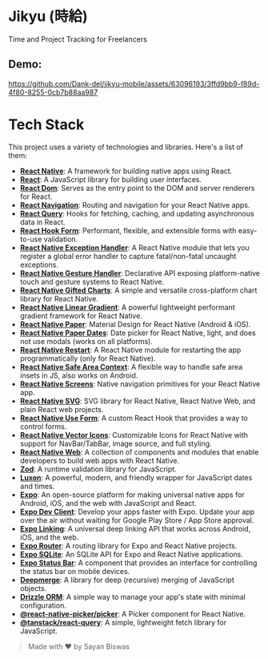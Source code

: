 # Jikyu (時給)

Time and Project Tracking for Freelancers

## Demo:
https://github.com/Dank-del/jikyu-mobile/assets/63096193/3ffd9bb9-f89d-4f80-8255-0cb7b88aa987

# Tech Stack

This project uses a variety of technologies and libraries. Here's a list of them:

- **[React Native](https://reactnative.dev/)**: A framework for building native apps using React.
- **[React](https://reactjs.org/)**: A JavaScript library for building user interfaces.
- **[React Dom](https://reactjs.org/docs/react-dom.html)**: Serves as the entry point to the DOM and server renderers for React.
- **[React Navigation](https://reactnavigation.org/)**: Routing and navigation for your React Native apps.
- **[React Query](https://react-query.tanstack.com/)**: Hooks for fetching, caching, and updating asynchronous data in React.
- **[React Hook Form](https://react-hook-form.com/)**: Performant, flexible, and extensible forms with easy-to-use validation.
- **[React Native Exception Handler](https://github.com/master-atul/react-native-exception-handler)**: A React Native module that lets you register a global error handler to capture fatal/non-fatal uncaught exceptions.
- **[React Native Gesture Handler](https://docs.swmansion.com/react-native-gesture-handler/)**: Declarative API exposing platform-native touch and gesture systems to React Native.
- **[React Native Gifted Charts](https://github.com/FaridSafi/react-native-gifted-charts)**: A simple and versatile cross-platform chart library for React Native.
- **[React Native Linear Gradient](https://github.com/react-native-linear-gradient/react-native-linear-gradient)**: A powerful lightweight performant gradient framework for React Native.
- **[React Native Paper](https://callstack.github.io/react-native-paper/)**: Material Design for React Native (Android & iOS).
- **[React Native Paper Dates](https://github.com/callstack/react-native-paper-dates)**: Date picker for React Native, light, and does not use modals (works on all platforms).
- **[React Native Restart](https://github.com/avishayil/react-native-restart)**: A React Native module for restarting the app programmatically (only for React Native).
- **[React Native Safe Area Context](https://github.com/th3rdwave/react-native-safe-area-context)**: A flexible way to handle safe area insets in JS, also works on Android.
- **[React Native Screens](https://github.com/software-mansion/react-native-screens)**: Native navigation primitives for your React Native app.
- **[React Native SVG](https://github.com/react-native-svg/react-native-svg)**: SVG library for React Native, React Native Web, and plain React web projects.
- **[React Native Use Form](https://github.com/react-native-use-form/react-native-use-form)**: A custom React Hook that provides a way to control forms.
- **[React Native Vector Icons](https://github.com/oblador/react-native-vector-icons)**: Customizable Icons for React Native with support for NavBar/TabBar, image source, and full styling.
- **[React Native Web](https://github.com/necolas/react-native-web)**: A collection of components and modules that enable developers to build web apps with React Native.
- **[Zod](https://github.com/colinhacks/zod)**: A runtime validation library for JavaScript.
- **[Luxon](https://moment.github.io/luxon/)**: A powerful, modern, and friendly wrapper for JavaScript dates and times.
- **[Expo](https://expo.dev/)**: An open-source platform for making universal native apps for Android, iOS, and the web with JavaScript and React.
- **[Expo Dev Client](https://docs.expo.dev/)**: Develop your apps faster with Expo. Update your app over the air without waiting for Google Play Store / App Store approval.
- **[Expo Linking](https://docs.expo.dev/)**: A universal deep linking API that works across Android, iOS, and the web.
- **[Expo Router](https://docs.expo.dev/)**: A routing library for Expo and React Native projects.
- **[Expo SQLite](https://docs.expo.dev/)**: An SQLite API for Expo and React Native applications.
- **[Expo Status Bar](https://docs.expo.dev/)**: A component that provides an interface for controlling the status bar on mobile devices.
- **[Deepmerge](https://github.com/TehShrike/deepmerge)**: A library for deep (recursive) merging of JavaScript objects.
- **[Drizzle ORM](https://github.com/caminofinancial/drizzle-orm)**: A simple way to manage your app's state with minimal configuration.
- **[@react-native-picker/picker](https://github.com/react-native-picker/picker)**: A Picker component for React Native.
- **[@tanstack/react-query](https://github.com/tannerlinsley/react-query)**: A simple, lightweight fetch library for JavaScript.

> Made with ❤️ by Sayan Biswas
